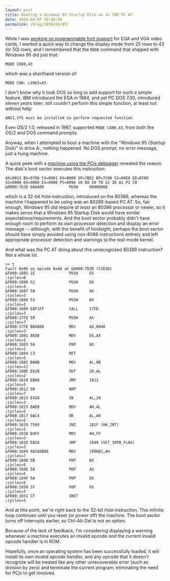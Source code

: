 ```yaml
---
layout: post
title: Booting a Windows 95 Startup Disk on an IBM PC AT
date: 2018-04-07 10:00:00
permalink: /blog/2018/04/07/
---
```


While I was [working on programmable font support](/blog/2018/04/05/) for EGA and VGA video cards, I wanted a quick
way to change the display mode from 25 rows to 43 (or 50) rows, and I remembered that the `MODE` command that shipped
with Windows 95 did just that:

    MODE CO80,43

which was a shorthand version of:

    MODE CON: LINES=43

I don't know why it took DOS so long to add support for such a simple feature.  IBM introduced the EGA in 1984, and yet
PC DOS 7.00, introduced *eleven years later*, still couldn't perform this simple function, at least not without help:

    ANSI.SYS must be installed to perform requested function

Even OS/2 1.0, released in 1987, supported `MODE CO80,43`, from both the OS/2 *and* DOS command prompts.

Anyway, when I attempted to boot a machine with the "Windows 95 (Startup Disk)" in drive A:, nothing happened.  No DOS
prompt, no error message, just a hung machine.

A quick peek with a [machine using the PCjs debugger](/machines/pcx86/ibm/5170/ega/640kb/rev1/debugger/machine.xml)
revealed the reason.  The disk's boot sector executes this instruction:

    AX=0013 BX=0700 CX=0001 DX=0000 SP=7BE2 BP=7C00 SI=00E0 DI=0700 
    SS=0000 DS=0000 ES=0000 PS=0096 V0 D0 I0 T0 S1 Z0 A1 P1 C0 
    &0000:7D3D 666A00           PUSH     00000000

which is a 32-bit `PUSH` instruction, introduced on the 80386, whereas the machine I happened to be using was an 80286-based
PC AT.  So, fair enough, Windows 95 did require *at least* an 80386 processor or newer, so it makes sense that a Windows 95
Startup Disk would have similar expectations/requirements.  And the boot sector probably didn't have enough room to perform
its own processor detection and display an error message -- although, with the benefit of hindsight, perhaps the boot sector
should have simply avoided using non-8086 instructions entirely and left appropriate processor detection and warnings to the
real-mode kernel.

And what was the PC AT doing about this unrecognized 80386 instruction?  Not a whole lot.

    >> t
    Fault 0x06 on opcode 0x66 at &0000:7D3D (%7D3D)
    &F000:1805 1E               PUSH     DS                       ;cycles=0
    &F000:1806 52               PUSH     DX                       ;cycles=3
    &F000:1807 50               PUSH     AX                       ;cycles=3
    &F000:1808 53               PUSH     BX                       ;cycles=3
    &F000:1809 E8F1FF           CALL     17FD                     ;cycles=3
    &F000:17FD 50               PUSH     AX                       ;cycles=7
    &F000:17FE B84000           MOV      AX,0040                  ;cycles=3
    &F000:1801 8ED8             MOV      DS,AX                    ;cycles=2
    &F000:1803 58               POP      AX                       ;cycles=2
    &F000:1804 C3               RET                               ;cycles=5
    &F000:180C B00B             MOV      AL,0B                    ;cycles=11
    &F000:180E E620             OUT      20,AL                    ;cycles=2
    &F000:1810 EB00             JMP      1812                     ;cycles=5
    &F000:1812 90               NOP                               ;cycles=7
    &F000:1813 E420             IN       AL,20                    ;cycles=3
    &F000:1815 8AE0             MOV      AH,AL                    ;cycles=5
    &F000:1817 0AC4             OR       AL,AH                    ;cycles=2
    &F000:1819 7504             JNZ      181F (HW_INT)            ;cycles=2
    &F000:181B B4FF             MOV      AH,FF                    ;cycles=3
    &F000:181D EB2A             JMP      1849 (SET_INTR_FLAG)     ;cycles=2
    &F000:1849 88266B00         MOV      [006B],AH                ;cycles=7
    &F000:184D 5B               POP      BX                       ;cycles=5
    &F000:184E 58               POP      AX                       ;cycles=5
    &F000:184F 5A               POP      DX                       ;cycles=5
    &F000:1850 1F               POP      DS                       ;cycles=5
    &F000:1851 CF               IRET                              ;cycles=5

And at this point, we're right back to the 32-bit `PUSH` instruction.  This infinite loop continues until you reset
(or power off) the machine.  The boot sector turns off interrupts earlier, so Ctrl-Alt-Del is not an option. 

Because of the lack of feedback, I'm considering displaying a warning whenever a machine executes an invalid opcode
*and* the current invalid opcode handler is in ROM.

Hopefully, once an operating system has been successfully loaded, it will install its own invalid opcode handler,
and any opcode that it doesn't recognize will be treated like any other unrecoverable error (such as division by zero)
and terminate the current program, eliminating the need for PCjs to get involved.
